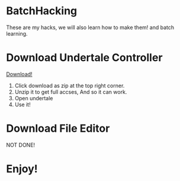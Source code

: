 # BatchHacking
These are my hacks, we will also learn how to make them! and batch learning.

# Download Undertale Controller
[Download!](https://mega.nz/folder/20o1UZhK#wtfg1TPJh75f-uLtp84K4g)
1. Click download as zip at the top right corner.
2. Unzip it to get full accses, And so it can work.
3. Open undertale
4. Use it!

# Download File Editor
NOT DONE!
<h1>Enjoy!</h1>
